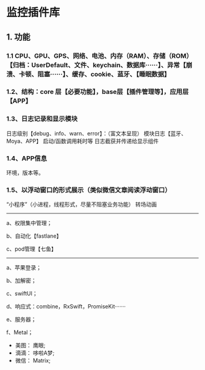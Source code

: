 # 监控插件库

## 1. 功能

### 1.1 CPU、GPU、GPS、网络、电池、内存（RAM）、存储（ROM）【归档：UserDefault、文件、keychain、数据库······】、异常【崩溃、卡顿、阻塞······】、缓存、cookie、蓝牙、【睡眠数据】

### 1.2、结构：core 层【必要功能】，base层【插件管理等】，应用层【APP】

### 1.3、日志记录和显示模块

 日志级别【debug、info、warn、error】：（富文本呈现）
 模块日志【蓝牙、Moya、APP】
 启动/函数调用耗时等
 日志截获并传递给显示组件

### 1.4、APP信息

环境，版本等。

### 1.5、以浮动窗口的形式展示（类似微信文章阅读浮动窗口）

 “小程序”（小进程，线程形式，尽量不阻塞业务功能）
 转场动画

---------------------------------------------

a、权限集中管理；

b、自动化【fastlane】

c、pod管理【七鱼】

---------------------------------------------

a、苹果登录；

b、加解密；

c、swiftUI；

d、响应式：combine，RxSwift，PromiseKit·······

e、服务器；

f、Metal；

* 美图： 鹰眼;
* 滴滴： 哆啦A梦;
* 微信： Matrix;
